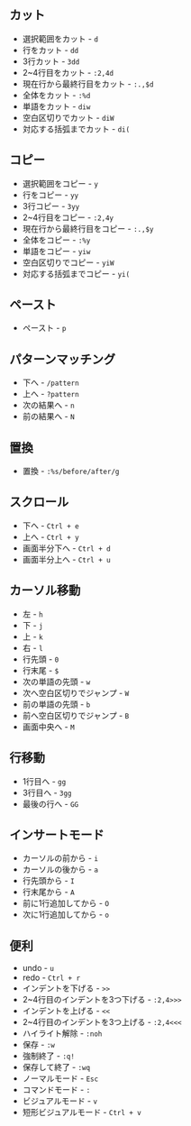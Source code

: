 ## カット
* 選択範囲をカット - `d`
* 行をカット - `dd`
* 3行カット - `3dd`
* 2~4行目をカット - `:2,4d`
* 現在行から最終行目をカット - `:.,$d`
* 全体をカット - `:%d`
* 単語をカット - `diw`
* 空白区切りでカット - `diW`
* 対応する括弧までカット - `di(`

## コピー
* 選択範囲をコピー - `y`
* 行をコピー - `yy`
* 3行コピー - `3yy`
* 2~4行目をコピー - `:2,4y`
* 現在行から最終行目をコピー - `:.,$y`
* 全体をコピー - `:%y`
* 単語をコピー - `yiw`
* 空白区切りでコピー - `yiW`
* 対応する括弧までコピー - `yi(`

## ペースト
* ペースト - `p`

## パターンマッチング
* 下へ - `/pattern`
* 上へ - `?pattern`
* 次の結果へ - `n`
* 前の結果へ - `N`

## 置換
* 置換 - `:%s/before/after/g`

## スクロール
* 下へ - `Ctrl + e`
* 上へ - `Ctrl + y`
* 画面半分下へ - `Ctrl + d`
* 画面半分上へ - `Ctrl + u`

## カーソル移動
* 左 - `h` 
* 下 - `j`
* 上 - `k`
* 右 - `l`
* 行先頭 - `0`
* 行末尾 - `$`
* 次の単語の先頭 - `w`
* 次へ空白区切りでジャンプ - `W`
* 前の単語の先頭 - `b`
* 前へ空白区切りでジャンプ - `B`
* 画面中央へ - `M`

## 行移動
* 1行目へ - `gg`
* 3行目へ - `3gg`
* 最後の行へ - `GG`

## インサートモード
* カーソルの前から - `i`
* カーソルの後から - `a`
* 行先頭から - `I`
* 行末尾から - `A`
* 前に1行追加してから - `O`
* 次に1行追加してから - `o`

## 便利
* undo - `u`
* redo - `Ctrl + r`
* インデントを下げる - `>>`
* 2~4行目のインデントを3つ下げる - `:2,4>>>`
* インデントを上げる - `<<`
* 2~4行目のインデントを3つ上げる - `:2,4<<<`
* ハイライト解除 - `:noh`
* 保存 - `:w`
* 強制終了 - `:q!`
* 保存して終了 - `:wq`
* ノーマルモード - `Esc`
* コマンドモード - `:`
* ビジュアルモード - `v`
* 短形ビジュアルモード - `Ctrl + v`
